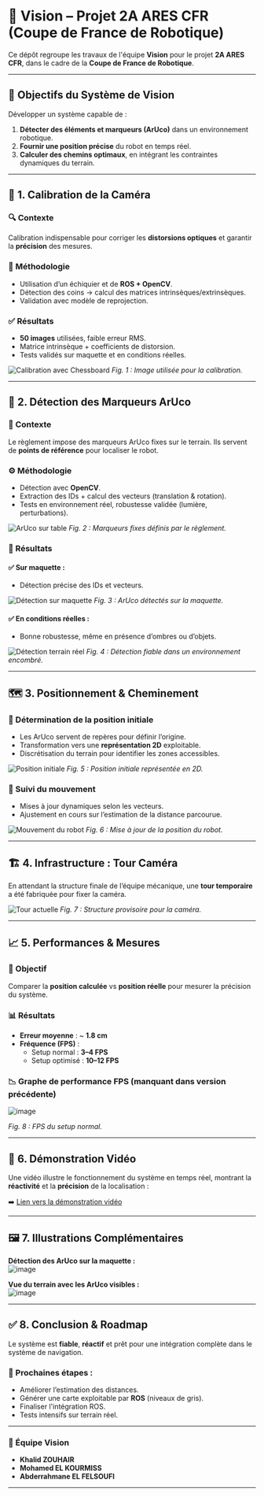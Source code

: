 # 🎯 Vision – Projet 2A ARES CFR (Coupe de France de Robotique)

Ce dépôt regroupe les travaux de l'équipe **Vision** pour le projet **2A ARES CFR**, dans le cadre de la **Coupe de France de Robotique**.

---

## 🧠 Objectifs du Système de Vision

Développer un système capable de :
1. **Détecter des éléments et marqueurs (ArUco)** dans un environnement robotique.
2. **Fournir une position précise** du robot en temps réel.
3. **Calculer des chemins optimaux**, en intégrant les contraintes dynamiques du terrain.

---

## 🔧 1. Calibration de la Caméra

### 🔍 Contexte
Calibration indispensable pour corriger les **distorsions optiques** et garantir la **précision** des mesures.

### 🧪 Méthodologie
- Utilisation d’un échiquier et de **ROS + OpenCV**.
- Détection des coins → calcul des matrices intrinsèques/extrinsèques.
- Validation avec modèle de reprojection.

### ✅ Résultats
- **50 images** utilisées, faible erreur RMS.
- Matrice intrinsèque + coefficients de distorsion.
- Tests validés sur maquette et en conditions réelles.

![Calibration avec Chessboard](images/calibration_chessboard.png)
*Fig. 1 : Image utilisée pour la calibration.*

---

## 🧭 2. Détection des Marqueurs ArUco

### 📜 Contexte
Le règlement impose des marqueurs ArUco fixes sur le terrain. Ils servent de **points de référence** pour localiser le robot.

### ⚙️ Méthodologie
- Détection avec **OpenCV**.
- Extraction des IDs + calcul des vecteurs (translation & rotation).
- Tests en environnement réel, robustesse validée (lumière, perturbations).

![ArUco sur table](images/aruco_table_reglement.jpg)
*Fig. 2 : Marqueurs fixes définis par le règlement.*

### 🧪 Résultats

#### ✅ Sur maquette :
- Détection précise des IDs et vecteurs.

![Détection sur maquette](images/aruco_detection_maquette.png)
*Fig. 3 : ArUco détectés sur la maquette.*

#### ✅ En conditions réelles :
- Bonne robustesse, même en présence d’ombres ou d’objets.

![Détection terrain réel](images/aruco_detection_terrain.jpg)
*Fig. 4 : Détection fiable dans un environnement encombré.*

---

## 🗺️ 3. Positionnement & Cheminement

### 🧭 Détermination de la position initiale
- Les ArUco servent de repères pour définir l’origine.
- Transformation vers une **représentation 2D** exploitable.
- Discrétisation du terrain pour identifier les zones accessibles.

![Position initiale](images/path_robot_initial.jpg)
*Fig. 5 : Position initiale représentée en 2D.*

### 🔄 Suivi du mouvement
- Mises à jour dynamiques selon les vecteurs.
- Ajustement en cours sur l’estimation de la distance parcourue.

![Mouvement du robot](images/path_robot_movement.jpg)
*Fig. 6 : Mise à jour de la position du robot.*

---

## 🏗️ 4. Infrastructure : Tour Caméra

En attendant la structure finale de l’équipe mécanique, une **tour temporaire** a été fabriquée pour fixer la caméra.

![Tour actuelle](images/camera_tower.jpg)
*Fig. 7 : Structure provisoire pour la caméra.*

---

## 📈 5. Performances & Mesures

### 🎯 Objectif
Comparer la **position calculée** vs **position réelle** pour mesurer la précision du système.

### 📊 Résultats

- **Erreur moyenne** : ~ **1.8 cm**
- **Fréquence (FPS)** :
  - Setup normal : **3–4 FPS**
  - Setup optimisé : **10–12 FPS**

### 📉 Graphe de performance FPS (manquant dans version précédente)

![image](https://github.com/user-attachments/assets/58ec0bf0-e610-4a8e-9dde-196bb714a1b3)

*Fig. 8 : FPS du setup normal.*

---

## 🎥 6. Démonstration Vidéo

Une vidéo illustre le fonctionnement du système en temps réel, montrant la **réactivité** et la **précision** de la localisation :

➡️ [Lien vers la démonstration vidéo](https://github.com/user-attachments/assets/b6591760-27ca-40ef-97e6-4b8968a7495c)

---

## 🖼️ 7. Illustrations Complémentaires

**Détection des ArUco sur la maquette :**  
![image](https://github.com/user-attachments/assets/485b1ae6-3c68-43ba-b2c9-fcc19a3e9494)

**Vue du terrain avec les ArUco visibles :**  
![image](https://github.com/user-attachments/assets/82b14bf0-b61e-4bdd-8de5-90bedca31008)

---

## ✅ 8. Conclusion & Roadmap

Le système est **fiable**, **réactif** et prêt pour une intégration complète dans le système de navigation.

### 🚀 Prochaines étapes :
- Améliorer l’estimation des distances.
- Générer une carte exploitable par **ROS** (niveaux de gris).
- Finaliser l'intégration ROS.
- Tests intensifs sur terrain réel.

---

### 👥 Équipe Vision
- **Khalid ZOUHAIR**
- **Mohamed EL KOURMISS**
- **Abderrahmane EL FELSOUFI**

---


